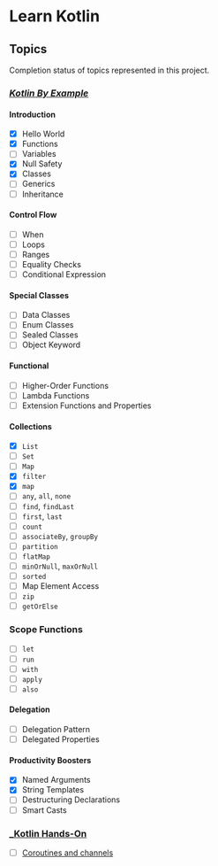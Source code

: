 # Learn Kotlin

## Topics

Completion status of topics represented in this project.

### [_Kotlin By Example_](https://play.kotlinlang.org/byExample)

#### Introduction

- [x] Hello World
- [x] Functions
- [ ] Variables
- [x] Null Safety
- [x] Classes
- [ ] Generics
- [ ] Inheritance

#### Control Flow

- [ ] When
- [ ] Loops
- [ ] Ranges
- [ ] Equality Checks
- [ ] Conditional Expression

#### Special Classes

- [ ] Data Classes
- [ ] Enum Classes
- [ ] Sealed Classes
- [ ] Object Keyword

#### Functional

- [ ] Higher-Order Functions
- [ ] Lambda Functions
- [ ] Extension Functions and Properties

#### Collections

- [x] `List`
- [ ] `Set`
- [ ] `Map`
- [x] `filter`
- [x] `map`
- [ ] `any`, `all`, `none`
- [ ] `find`, `findLast`
- [ ] `first`, `last`
- [ ] `count`
- [ ] `associateBy`, `groupBy`
- [ ] `partition`
- [ ] `flatMap`
- [ ] `minOrNull`, `maxOrNull`
- [ ] `sorted`
- [ ] Map Element Access
- [ ] `zip`
- [ ] `getOrElse`

### Scope Functions

- [ ] `let`
- [ ] `run`
- [ ] `with`
- [ ] `apply`
- [ ] `also`

#### Delegation

- [ ] Delegation Pattern
- [ ] Delegated Properties

#### Productivity Boosters

- [x] Named Arguments
- [x] String Templates
- [ ] Destructuring Declarations
- [ ] Smart Casts

### [_Kotlin Hands-On](https://play.kotlinlang.org/hands-on/overview)

- [ ] [Coroutines and channels](https://kotlinlang.org/docs/coroutines-and-channels.html)
